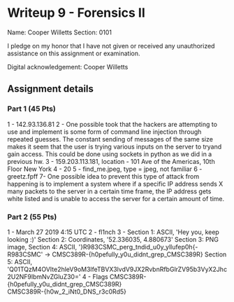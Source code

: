# Writeup 9 - Forensics II

Name: Cooper Willetts
Section: 0101

I pledge on my honor that I have not given or received any unauthorized assistance on this assignment or examination.

Digital acknowledgement: Cooper Willetts 


## Assignment details

### Part 1 (45 Pts)
1 - 142.93.136.81
2 - One possible took that the hackers are attempting to use and implement is some form of command line injection through repeated guesses. The constant sending of messages of the same size makes it seem that the user is trying various inputs on the server to tryand gain access. This could be done using sockets in python as we did in a previous hw. 
3 - 159.203.113.181, location - 101 Ave of the Americas, 10th Floor New York 
4 - 20 
5 - find_me.jpeg, type = jpeg, not familiar 
6 - greetz.fpff 
7- One possible idea to prevent this type of attack from happening is to implement a system where if a specific IP address sends X many packets to the server in a certain time frame, the IP address gets white listed and is unable to access the server for a certain amount of time. 


### Part 2 (55 Pts)
1 - March 27 2019 4:15 UTC 
2 - fl1nch 
3 - Section 1: ASCII, 'Hey you, keep looking :)' 
    Section 2: Coordinates, '52.336035, 4.880673' 
    Section 3: PNG image, 
    Section 4: ASCII, '}R983CSMC_perg_tndid_u0y_yllufep0h{-R983CSMC' -> CMSC389R-{h0pefully_y0u_didnt_grep_CMSC389R} 
    Section 5: ASCII, 'Q01TQzM4OVIte2hleV9oM3lfeTBVX3lvdV9JX2RvbnRfbGlrZV95b3VyX2Jhc2U2NF9lbmNvZGluZ30=' 
4 - Flags
    CMSC389R-{h0pefully_y0u_didnt_grep_CMSC389R}  
    CMSC389R-{h0w_2_iNt0_DNS_r3c0Rd5}